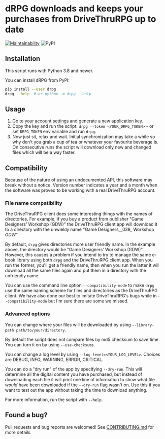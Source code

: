 # dRPG downloads and keeps your purchases from DriveThruRPG up to date
[![Maintainability](https://api.codeclimate.com/v1/badges/b3128ba6938f92088135/maintainability)](https://codeclimate.com/github/glujan/drpg/maintainability)
![PyPI](https://img.shields.io/pypi/v/drpg?label=drpg)

## Installation

This script runs with Python 3.8 and newer.

You can install dRPG from PyPI:
```bash
pip install --user drpg
drpg --help  # or python -m drpg --help
```

## Usage

1. Go to [your account settings](https://www.drivethrurpg.com/account_edit.php)
   and generate a new application key.
2. Copy the key and run the script: `drpg --token <YOUR_DRPG_TOKEN>` - or set
   `DRPG_TOKEN` env variable and run `drpg`.
3. Now just sit, relax and wait. Initial synchronization may take a while so
   why don't you grab a cup of tea or whatever your favourite beverage is. On
   consecutive runs the script will download only new and changed files which
   will be a way faster.

## Compatibility

Because of the nature of using an undocumented API, this software may break
without a notice. Version number indicates a year and a month when the software
was proved to be working with a real DriveThruRPG account.

### File name compatibility

The DriveThruRPG client does some interesting things with the names of directories.
For example, if you buy a product from publisher "Game Designers' Workshop (GDW)" 
the DriveThruRPG client app will download it to a directory with the unwieldy name
"Game Designers__039_ Workshop _GDW_".

By default, `drpg` gives directories more user friendly name. In the example above,
the directory would be "Game Designers' Workshop (GDW)". However, this causes a
problem if you intend to try to manage the same e-book library using both `drpg` and
the DriveThruRPG client app. When you run the former, you'll get a friendly name,
then when you run the latter it will download all the same files again and put them
in a directory with the unfriendly name.

You can use the command line option `--compatibility-mode` to make `drpg` use the
same naming scheme for files and directories as the DriveThruRPG client. We have
also done our best to imitate DriveThruRPG's bugs while in `--compatibility-mode`
but I'm sure there are some we missed.


### Advanced options

You can change where your files will be downloaded by using `--library-path
path/to/your/directory`.

By default the script does not compare files by md5 checksum to save time. You
can turn it on by using `--use-checksums`.

You can change a log level by using `--log-level=<YOUR_LOG_LEVEL>`. Choices are
DEBUG, INFO, WARNING, ERROR, CRITICAL.

You can do a "dry run" of the app by specifying `--dry-run`. This will determine
all the digital content you have purchased, but instead of downloading each file
it will print one line of information to show what file *would* have been downloaded
if the `--dry-run` flag wasn't on. Use this if you want to test out the app without
taking the time to download anything.

For more information, run the script with `--help`.

## Found a bug?

Pull requests and bug reports are welcomed! See [CONTRIBUTING.md](CONTRIBUTING.md)
for more details.
